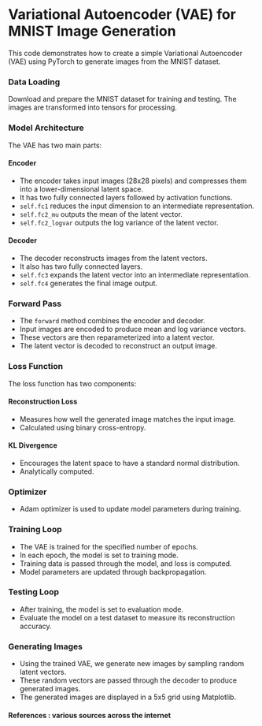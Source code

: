 # Variational Autoencoder (VAE) for MNIST Image Generation

This code demonstrates how to create a simple Variational Autoencoder (VAE) using PyTorch to generate images from the MNIST dataset.

### Data Loading
Download and prepare the MNIST dataset for training and testing. The images are transformed into tensors for processing.

### Model Architecture
The VAE has two main parts:

#### Encoder
- The encoder takes input images (28x28 pixels) and compresses them into a lower-dimensional latent space.
- It has two fully connected layers followed by activation functions.
- `self.fc1` reduces the input dimension to an intermediate representation.
- `self.fc2_mu` outputs the mean of the latent vector.
- `self.fc2_logvar` outputs the log variance of the latent vector.

#### Decoder
- The decoder reconstructs images from the latent vectors.
- It also has two fully connected layers.
- `self.fc3` expands the latent vector into an intermediate representation.
- `self.fc4` generates the final image output.

### Forward Pass
- The `forward` method combines the encoder and decoder.
- Input images are encoded to produce mean and log variance vectors.
- These vectors are then reparameterized into a latent vector.
- The latent vector is decoded to reconstruct an output image.

### Loss Function
The loss function has two components:

  #### Reconstruction Loss
  - Measures how well the generated image matches the input image.
  - Calculated using binary cross-entropy.
  
  #### KL Divergence
  - Encourages the latent space to have a standard normal distribution.
  - Analytically computed.

### Optimizer
- Adam optimizer is used to update model parameters during training.

### Training Loop
- The VAE is trained for the specified number of epochs.
- In each epoch, the model is set to training mode.
- Training data is passed through the model, and loss is computed.
- Model parameters are updated through backpropagation.

### Testing Loop
- After training, the model is set to evaluation mode.
- Evaluate the model on a test dataset to measure its reconstruction accuracy.

### Generating Images
- Using the trained VAE, we generate new images by sampling random latent vectors.
- These random vectors are passed through the decoder to produce generated images.
- The generated images are displayed in a 5x5 grid using Matplotlib.

#### References : various sources across the internet
